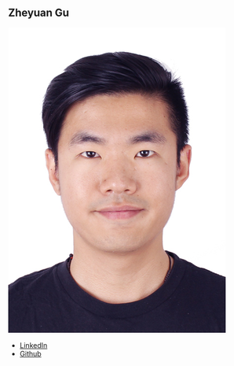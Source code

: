 Zheyuan Gu
------------

![](photos/zheyuan-gu.jpg)

* [LinkedIn](https://www.linkedin.com/in/david-gu-825b1a91/)
* [Github](https://github.com/GoodGucciGu)
